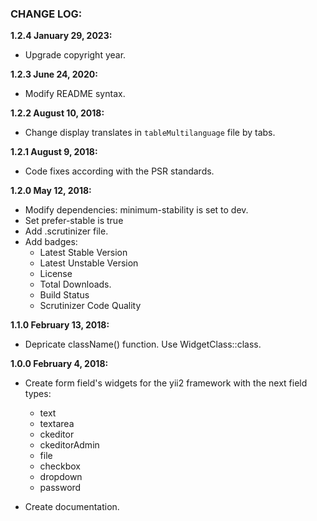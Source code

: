 ### CHANGE LOG:

**1.2.4 January 29, 2023:**
- Upgrade copyright year.

**1.2.3 June 24, 2020:**
- Modify README syntax.

**1.2.2 August 10, 2018:**
- Change display translates in ```tableMultilanguage``` file by tabs.

**1.2.1 August 9, 2018:**
- Code fixes according with the PSR standards.

**1.2.0 May 12, 2018:**
- Modify dependencies: minimum-stability is set to dev.
- Set prefer-stable is true
- Add .scrutinizer file.
- Add badges:
    - Latest Stable Version
    - Latest Unstable Version
    - License
    - Total Downloads.
    - Build Status
    - Scrutinizer Code Quality

**1.1.0 February 13, 2018:**
- Depricate className() function. Use WidgetClass::class.

**1.0.0 February 4, 2018:**
- Create form field's widgets for the yii2 framework with the next field types:
    - text
    - textarea
    - ckeditor
    - ckeditorAdmin
    - file
    - checkbox
    - dropdown
    - password

- Create documentation.
